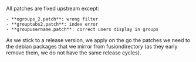All patches are fixed upstream except:

    - **ogroups_2.patch**: wrong filter
    - **grouptabs2.patch**: index error
    - **groupusername.patch**: correct users display in groups


As we stick to a release version, we apply on the go the patches we need to the debian packages that we mirror from fusiondirectory (as they early remove them, we do not have the same release cycles).

